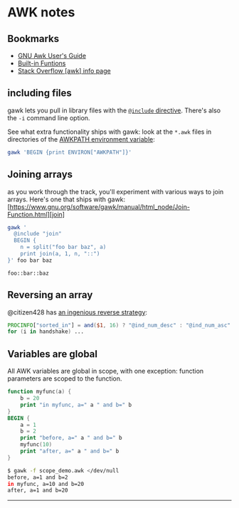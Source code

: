 # AWK notes

## Bookmarks

- [GNU Awk User's Guide](https://www.gnu.org/software/gawk/manual/html_node/index.html)
- [Built-in Funtions](https://www.gnu.org/software/gawk/manual/html_node/Built_002din.html)
- [Stack Overflow \[awk\] info page](https://stackoverflow.com/tags/awk/info)


## including files

gawk lets you pull in library files with the [`@include` directive][include].
There's also the `-i` command line option.

See what extra functionality ships with gawk: look at the `*.awk` files in
directories of the [AWKPATH environment variable][AWKPATH]:
```sh
gawk 'BEGIN {print ENVIRON["AWKPATH"]}'
```

## Joining arrays

as you work through the track, you'll experiment with various ways to join arrays.
Here's one that ships with gawk: [https://www.gnu.org/software/gawk/manual/html_node/Join-Function.html][join]
```sh
gawk '
  @include "join"
  BEGIN {
    n = split("foo bar baz", a)
    print join(a, 1, n, "::")
}' foo bar baz
```
```none
foo::bar::baz
```

## Reversing an array

@citizen428 has [an ingenious reverse strategy](https://exercism.org/tracks/awk/exercises/secret-handshake/solutions/citizen428):
```awk
PROCINFO["sorted_in"] = and($1, 16) ? "@ind_num_desc" : "@ind_num_asc"
for (i in handshake) ...
```

## Variables are global

All AWK variables are global in scope, with one exception: 
function parameters are scoped to the function.

```awk
function myfunc(a) {
    b = 20
    print "in myfunc, a=" a " and b=" b
}
BEGIN {
    a = 1
    b = 2
    print "before, a=" a " and b=" b
    myfunc(10)
    print "after, a=" a " and b=" b
}
```
```sh
$ gawk -f scope_demo.awk </dev/null
before, a=1 and b=2
in myfunc, a=10 and b=20
after, a=1 and b=20
```



---

[include]: https://www.gnu.org/software/gawk/manual/html_node/Include-Files.html
[AWKPATH]: https://www.gnu.org/software/gawk/manual/html_node/AWKPATH-Variable.html
[join]: https://www.gnu.org/software/gawk/manual/html_node/Join-Function.html
